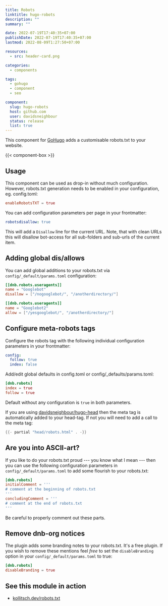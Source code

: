 ```yaml
---
title: Robots
linktitle: hugo-robots
description: ""
summary: ""

date: 2022-07-19T17:40:35+07:00
publishDate: 2022-07-19T17:40:35+07:00
lastmod: 2022-08-09T1:27:50+07:00

resources:
  - src: header-card.png

categories:
  - components

tags:
  - gohugo
  - component
  - seo

component:
  slug: hugo-robots
  host: github.com
  user: davidsneighbour
  status: release
  list: true
---
```


This component for [GoHugo](https://gohugo.io/) adds a customisable robots.txt to your website.

{{< component-box >}}

## Usage

This component can be used as drop-in without much configuration. However, robots.txt generation needs to be enabled in your configuration, eg. config.toml:

```toml
enableRobotsTXT = true
```

You can add configuration parameters per page in your frontmatter:

```yaml
robotsdisallow: true
```

This will add a `Disallow` line for the current URL. Note, that with clean URLs this will disallow bot-access for all sub-folders and sub-urls of the current item.

## Adding global dis/allows

You can add global additions to your robots.txt via `config/_default/params.toml` configuration:

```toml
[[dnb.robots.useragents]]
name = "Googlebot"
disallow = ["/nogooglebot/", "/anotherdirectory/"]

[[dnb.robots.useragents]]
name = "Googlebot2"
allow = ["/yesgooglebot/", "/anotherdirectory/"]
```

## Configure meta-robots tags

Configure the robots tag with the following individual configuration parameters in your frontmatter:

```yaml
config:
  follow: true
  index: false
```

Add/edit global defaults in config.toml or config/_defaults/params.toml:

```toml
[dnb.robots]
index = true
follow = true
```

Default without any configuration is `true` in both parameters.

If you are using [davidsneighbour/hugo-head](https://github.com/davidsneighbour/hugo-head) then the meta tag is automatically added to your head-tag. If not you will need to add a call to the meta tag:

```go
{{- partial "head/robots.html" . -}}
```

## Are you into ASCII-art?

If you like to do your robots.txt proud --- you know what I mean --- then you can use the following configuration parameters in `config/_default/params.toml` to add some flourish to your robots.txt:

```toml
[dnb.robots]
initialComment = '''
# comment at the beginning of robots.txt
'''
concludingComment = '''
# comment at the end of robots.txt
'''
```

Be careful to properly comment out these parts.

## Remove dnb-org notices

The plugin adds some branding notes to your robots.txt. It's a free plugin. If you wish to remove these mentions feel _free_ to set the `disableBranding` option in your `config/_default/params.toml` to true:

```toml
[dnb.robots]
disableBranding = true
```

## See this module in action

- [kollitsch.dev/robots.txt](https://kollitsch.dev/robots.txt)
